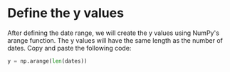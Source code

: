 # Define the y values

After defining the date range, we will create the y values using NumPy's arange function. The y values will have the same length as the number of dates. Copy and paste the following code:

```python
y = np.arange(len(dates))
```

